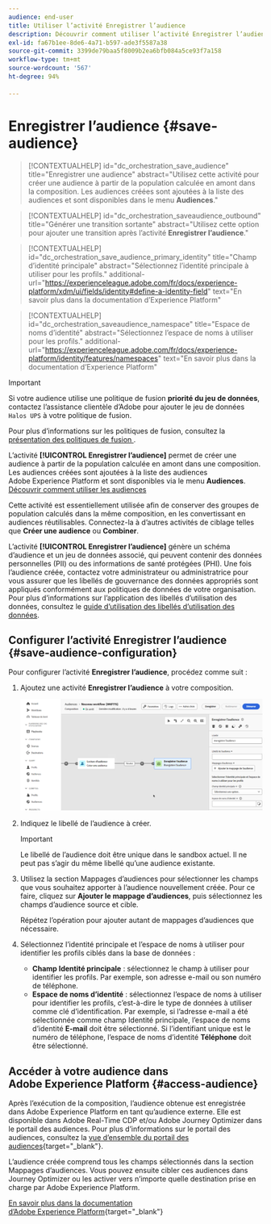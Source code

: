 ```yaml
---
audience: end-user
title: Utiliser l’activité Enregistrer l’audience
description: Découvrir comment utiliser l’activité Enregistrer l’audience
exl-id: fa67b1ee-8de6-4a71-b597-ade3f5587a38
source-git-commit: 3399de79baa5f8009b2ea6bfb084a5ce93f7a158
workflow-type: tm+mt
source-wordcount: '567'
ht-degree: 94%

---
```


# Enregistrer l’audience {#save-audience}

>[!CONTEXTUALHELP]
>id="dc_orchestration_save_audience"
>title="Enregistrer une audience"
>abstract="Utilisez cette activité pour créer une audience à partir de la population calculée en amont dans la composition. Les audiences créées sont ajoutées à la liste des audiences et sont disponibles dans le menu **Audiences**."

>[!CONTEXTUALHELP]
>id="dc_orchestration_saveaudience_outbound"
>title="Générer une transition sortante"
>abstract="Utilisez cette option pour ajouter une transition après l’activité **Enregistrer l’audience**."

>[!CONTEXTUALHELP]
>id="dc_orchestration_save_audience_primary_identity"
>title="Champ d’identité principale"
>abstract="Sélectionnez l’identité principale à utiliser pour les profils."
>additional-url="https://experienceleague.adobe.com/fr/docs/experience-platform/xdm/ui/fields/identity#define-a-identity-field" text="En savoir plus dans la documentation d’Experience Platform"

>[!CONTEXTUALHELP]
>id="dc_orchestration_saveaudience_namespace"
>title="Espace de noms d’identité"
>abstract="Sélectionnez l’espace de noms à utiliser pour les profils."
>additional-url="https://experienceleague.adobe.com/fr/docs/experience-platform/identity/features/namespaces" text="En savoir plus dans la documentation d’Experience Platform"

>[!IMPORTANT]
>
>Si votre audience utilise une politique de fusion **priorité du jeu de données**, contactez l’assistance clientèle d’Adobe pour ajouter le jeu de données `Halos UPS` à votre politique de fusion.
>
>Pour plus d’informations sur les politiques de fusion, consultez la [ présentation des politiques de fusion ](https://experienceleague.adobe.com/fr/docs/experience-platform/profile/merge-policies/overview).

L’activité **[!UICONTROL Enregistrer l’audience]** permet de créer une audience à partir de la population calculée en amont dans une composition. Les audiences créées sont ajoutées à la liste des audiences Adobe Experience Platform et sont disponibles via le menu **Audiences**. [Découvrir comment utiliser les audiences](../../start/audiences.md)

Cette activité est essentiellement utilisée afin de conserver des groupes de population calculés dans la même composition, en les convertissant en audiences réutilisables. Connectez-la à d’autres activités de ciblage telles que **Créer une audience** ou **Combiner**.

L’activité **[!UICONTROL Enregistrer l’audience]** génère un schéma d’audience et un jeu de données associé, qui peuvent contenir des données personnelles (PII) ou des informations de santé protégées (PHI). Une fois l’audience créée, contactez votre administrateur ou administratrice pour vous assurer que les libellés de gouvernance des données appropriés sont appliqués conformément aux politiques de données de votre organisation. Pour plus d’informations sur l’application des libellés d’utilisation des données, consultez le [guide d’utilisation des libellés d’utilisation des données](https://experienceleague.adobe.com/fr/docs/experience-platform/data-governance/labels/user-guide).

## Configurer l’activité Enregistrer l’audience {#save-audience-configuration}

Pour configurer l’activité **Enregistrer l’audience**, procédez comme suit :

1. Ajoutez une activité **Enregistrer l’audience** à votre composition.

   ![](../assets/save-audience.png)

1. Indiquez le libellé de l’audience à créer.

   >[!IMPORTANT]
   >
   >Le libellé de l’audience doit être unique dans le sandbox actuel. Il ne peut pas s’agir du même libellé qu’une audience existante.

1. Utilisez la section Mappages d’audiences pour sélectionner les champs que vous souhaitez apporter à l’audience nouvellement créée. Pour ce faire, cliquez sur **Ajouter le mappage d’audiences**, puis sélectionnez les champs d’audience source et cible.

   Répétez l’opération pour ajouter autant de mappages d’audiences que nécessaire.

1. Sélectionnez l’identité principale et l’espace de noms à utiliser pour identifier les profils ciblés dans la base de données :

   * **Champ Identité principale** : sélectionnez le champ à utiliser pour identifier les profils. Par exemple, son adresse e-mail ou son numéro de téléphone.
   * **Espace de noms d’identité** : sélectionnez l’espace de noms à utiliser pour identifier les profils, c’est-à-dire le type de données à utiliser comme clé d’identification. Par exemple, si l’adresse e-mail a été sélectionnée comme champ Identité principale, l’espace de noms d’identité **E-mail** doit être sélectionné. Si l’identifiant unique est le numéro de téléphone, l’espace de noms d’identité **Téléphone** doit être sélectionné.

## Accéder à votre audience dans Adobe Experience Platform {#access-audience}

Après l’exécution de la composition, l’audience obtenue est enregistrée dans Adobe Experience Platform en tant qu’audience externe. Elle est disponible dans Adobe Real-Time CDP et/ou Adobe Journey Optimizer dans le portail des audiences. Pour plus d’informations sur le portail des audiences, consultez la [vue d’ensemble du portail des audiences](https://experienceleague.adobe.com/fr/docs/experience-platform/segmentation/ui/audience-portal){target="_blank"}.

L’audience créée comprend tous les champs sélectionnés dans la section Mappages d’audiences. Vous pouvez ensuite cibler ces audiences dans Journey Optimizer ou les activer vers n’importe quelle destination prise en charge par Adobe Experience Platform.

[En savoir plus dans la documentation d’Adobe Experience Platform](https://experienceleague.adobe.com/fr/docs/experience-platform/segmentation/ui/audience-portal){target="_blank"}

<!--

## Example{#save-audience-example}

The following example illustrates a simple audience update from targeting. A scheduler is added to run the workflow once a month. A query recovers all the profiles subscribed to the different application services available. The **Save audience** activity updates the audience by deleting profiles that have unsubscribed from the service since the last workflow execution and by adding the newly subscribed profiles.
-->
